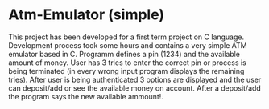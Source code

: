 # Atm-Emulator (simple)
This project has been developed for a first term project on C language.
Development process took some hours and contains a very simple ATM emulator based in C.
Programm defines a pin (1234) and the available amount of money.
User has 3 tries to enter the correct pin or process is being terminated (in every wrong input program displays the remaining tries).
After user is being authenticated 3 options are displayed and the user can deposit/add or see the available money on account.
After a deposit/add the program says the new available ammount!.

